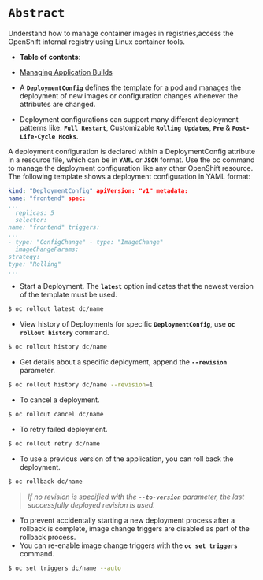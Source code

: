 
# **`Abstract`**
Understand how to manage container images in registries,access the OpenShift internal registry using Linux container tools.

-  **Table of contents**:
  - [Managing Application Builds](#managing-application-builds)

- A **`DeploymentConfig`** defines the template for a pod and manages the deployment of new images or configuration changes whenever the attributes are changed. 
- Deployment configurations can support many different deployment patterns like: **`Full Restart`**, Customizable **`Rolling Updates`**,  **`Pre`** & **`Post-Life-Cycle Hooks`**.

A deployment configuration is declared within a DeploymentConfig attribute in a resource file, which can be in **`YAML`** or **`JSON`** format. Use the oc command to manage the deployment configuration like any other OpenShift resource. The following template shows a deployment configuration in YAML format:

```yaml
kind: "DeploymentConfig" apiVersion: "v1" metadata:
name: "frontend" spec:
...
  replicas: 5
  selector:
name: "frontend" triggers:
...
- type: "ConfigChange" - type: "ImageChange"
  imageChangeParams:
strategy:
type: "Rolling"
...
```
- Start a Deployment. The **`latest`** option indicates that the newest version of the template must be used.
```zsh
$ oc rollout latest dc/name
```
- View history of Deployments for specific **`DeploymentConfig`**, use **`oc rollout history`** command.
```zsh
$ oc rollout history dc/name
```
- Get details about a specific deployment, append the **`--revision`** parameter.
```zsh
$ oc rollout history dc/name --revision=1
```
- To cancel a deployment.
```zsh
$ oc rollout cancel dc/name
```
- To retry failed deployment.
```zsh
$ oc rollout retry dc/name
```
- To use a previous version of the application, you can roll back the deployment.
```zsh
$ oc rollback dc/name
``` 
> *If no revision is specified with the **`--to-version`** parameter, the last successfully deployed revision is used.*

- To prevent accidentally starting a new deployment process after a rollback is complete, image change triggers are disabled as part of the rollback process. 
- You can re-enable image change triggers with the **`oc set triggers`** command.
```zsh
$ oc set triggers dc/name --auto
```